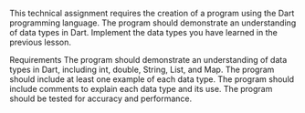 This technical assignment requires the creation of a program using the Dart programming language. The program should demonstrate an understanding of data types in Dart. Implement the data types you have learned in the previous lesson.

Requirements
The program should demonstrate an understanding of data types in Dart, including int, double, String, List, and Map.
The program should include at least one example of each data type.
The program should include comments to explain each data type and its use.
The program should be tested for accuracy and performance.
